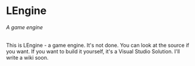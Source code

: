 # LEngine
###### A game engine
This is LEngine - a game engine. It's not done. You can look at the source if you want.
If you want to build it yourself, it's a Visual Studio Solution. I'll write a wiki soon.